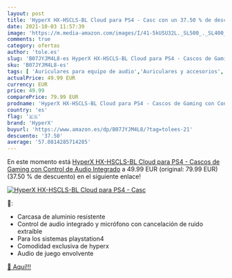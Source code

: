 ```yaml
---
layout: post
title: 'HyperX HX-HSCLS-BL Cloud para PS4 - Casc con un 37.50 % de descuento'
date: 2021-10-03 11:57:39
image: 'https://m.media-amazon.com/images/I/41-5kUSU32L._SL500_._SL400_.jpg'
comments: true
category: ofertas
author: 'tole.es'
slug: 'B07JYJM4L8-es HyperX HX-HSCLS-BL Cloud para PS4 - Cascos de Gaming con...'
sku: 'B07JYJM4L8-es'
tags: [ 'Auriculares para equipo de audio','Auriculares y accesorios','Electrónica','hyperx','ps4', ]
actualPrice: 49.99 EUR
currency: EUR
price: 49.99
comparePrice: 79.99 EUR
prodname: 'HyperX HX-HSCLS-BL Cloud para PS4 - Cascos de Gaming con Control de Audio Integrado'
country: 'es'
flag: '🇪🇸'
brand: 'HyperX'
buyurl: 'https://www.amazon.es/dp/B07JYJM4L8/?tag=tolees-21'
descuento: '37.50'
average: '57.0814285714285'
---
```


En este momento está [HyperX HX-HSCLS-BL Cloud para PS4 - Cascos de Gaming con Control de Audio Integrado](https://www.amazon.es/dp/B07JYJM4L8/?tag=tolees-21) a 49.99 EUR (original: 79.99 EUR) (37.50 %  de descuento) en el siguiente enlace!

[![HyperX HX-HSCLS-BL Cloud para PS4 - Casc](https://m.media-amazon.com/images/I/41-5kUSU32L._SL500_._SL400_.jpg)](https://www.amazon.es/dp/B07JYJM4L8/?tag=tolees-21)

🔎:

- Carcasa de aluminio resistente
- Control de audio integrado y micrófono con cancelación de ruido extraíble
- Para los sistemas playstation4
- Comodidad exclusiva de hyperx
- Audio de juego envolvente

[🛒 Aquí!!!](https://www.amazon.es/dp/B07JYJM4L8/?tag=tolees-21)
